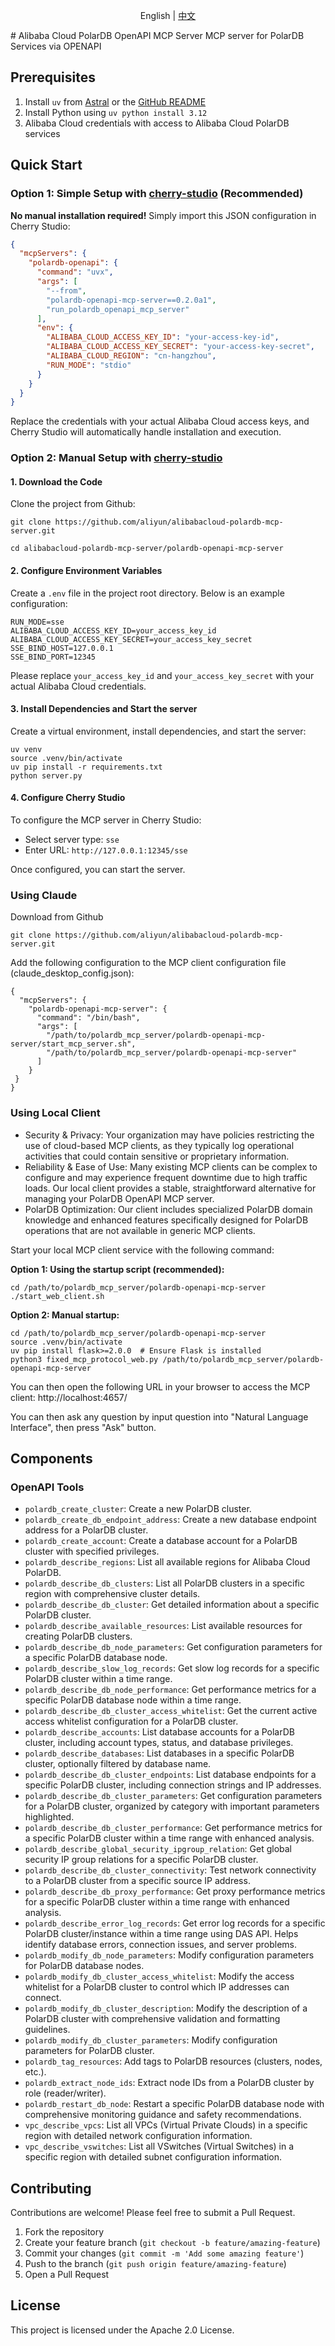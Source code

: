 <p align="center">English | <a href="./README_CN.md">中文</a><br></p>
# Alibaba Cloud PolarDB OpenAPI MCP Server
MCP server for PolarDB Services via OPENAPI

## Prerequisites
1. Install `uv` from [Astral](https://docs.astral.sh/uv/getting-started/installation/) or the [GitHub README](https://github.com/astral-sh/uv#installation)
2. Install Python using `uv python install 3.12`
3. Alibaba Cloud credentials with access to Alibaba Cloud PolarDB services

## Quick Start

### Option 1: Simple Setup with [cherry-studio](https://github.com/CherryHQ/cherry-studio) (Recommended)

**No manual installation required!** Simply import this JSON configuration in Cherry Studio:

```json
{
  "mcpServers": {
    "polardb-openapi": {
      "command": "uvx",
      "args": [
        "--from",
        "polardb-openapi-mcp-server==0.2.0a1",
        "run_polardb_openapi_mcp_server"
      ],
      "env": {
        "ALIBABA_CLOUD_ACCESS_KEY_ID": "your-access-key-id",
        "ALIBABA_CLOUD_ACCESS_KEY_SECRET": "your-access-key-secret",
        "ALIBABA_CLOUD_REGION": "cn-hangzhou",
        "RUN_MODE": "stdio"
      }
    }
  }
}
```

Replace the credentials with your actual Alibaba Cloud access keys, and Cherry Studio will automatically handle installation and execution.

### Option 2: Manual Setup with [cherry-studio](https://github.com/CherryHQ/cherry-studio)

#### 1. Download the Code

Clone the project from Github:

```shell
git clone https://github.com/aliyun/alibabacloud-polardb-mcp-server.git

cd alibabacloud-polardb-mcp-server/polardb-openapi-mcp-server
```
#### 2. Configure Environment Variables

Create a `.env` file in the project root directory. Below is an example configuration:

```env
RUN_MODE=sse
ALIBABA_CLOUD_ACCESS_KEY_ID=your_access_key_id
ALIBABA_CLOUD_ACCESS_KEY_SECRET=your_access_key_secret
SSE_BIND_HOST=127.0.0.1
SSE_BIND_PORT=12345
```

Please replace `your_access_key_id` and `your_access_key_secret` with your actual Alibaba Cloud credentials.

#### 3. Install Dependencies and Start the server

Create a virtual environment, install dependencies, and start the server:

```shell
uv venv
source .venv/bin/activate
uv pip install -r requirements.txt
python server.py
```

#### 4. Configure Cherry Studio
To configure the MCP server in Cherry Studio:

- Select server type: `sse`
- Enter URL: `http://127.0.0.1:12345/sse`

Once configured, you can start the server.

### Using Claude
Download from Github
```shell
git clone https://github.com/aliyun/alibabacloud-polardb-mcp-server.git
```
Add the following configuration to the MCP client configuration file (claude_desktop_config.json):
```json5
{
  "mcpServers": {
    "polardb-openapi-mcp-server": {
      "command": "/bin/bash",
      "args": [
        "/path/to/polardb_mcp_server/polardb-openapi-mcp-server/start_mcp_server.sh",
        "/path/to/polardb_mcp_server/polardb-openapi-mcp-server"
      ]
    }
 }
}
```

### Using Local Client
* Security & Privacy: Your organization may have policies restricting the use of cloud-based MCP clients, as they typically log operational activities that could contain sensitive or proprietary information.
* Reliability & Ease of Use: Many existing MCP clients can be complex to configure and may experience frequent downtime due to high traffic loads. Our local client provides a stable, straightforward alternative for managing your PolarDB OpenAPI MCP server.
* PolarDB Optimization: Our client includes specialized PolarDB domain knowledge and enhanced features specifically designed for PolarDB operations that are not available in generic MCP clients.

Start your local MCP client service with the following command:

**Option 1: Using the startup script (recommended):**
```shell
cd /path/to/polardb_mcp_server/polardb-openapi-mcp-server
./start_web_client.sh
```

**Option 2: Manual startup:**
```shell
cd /path/to/polardb_mcp_server/polardb-openapi-mcp-server
source .venv/bin/activate
uv pip install flask>=2.0.0  # Ensure Flask is installed
python3 fixed_mcp_protocol_web.py /path/to/polardb_mcp_server/polardb-openapi-mcp-server
```

You can then open the following URL in your browser to access the MCP client:
http://localhost:4657/

You can then ask any question by input question into "Natural Language Interface", then press "Ask" button.

## Components
### OpenAPI Tools
* `polardb_create_cluster`: Create a new PolarDB cluster.
* `polardb_create_db_endpoint_address`: Create a new database endpoint address for a PolarDB cluster.
* `polardb_create_account`: Create a database account for a PolarDB cluster with specified privileges.
* `polardb_describe_regions`: List all available regions for Alibaba Cloud PolarDB.
* `polardb_describe_db_clusters`: List all PolarDB clusters in a specific region with comprehensive cluster details.
* `polardb_describe_db_cluster`: Get detailed information about a specific PolarDB cluster.
* `polardb_describe_available_resources`: List available resources for creating PolarDB clusters.
* `polardb_describe_db_node_parameters`: Get configuration parameters for a specific PolarDB database node.
* `polardb_describe_slow_log_records`: Get slow log records for a specific PolarDB cluster within a time range.
* `polardb_describe_db_node_performance`: Get performance metrics for a specific PolarDB database node within a time range.
* `polardb_describe_db_cluster_access_whitelist`: Get the current active access whitelist configuration for a PolarDB cluster.
* `polardb_describe_accounts`: List database accounts for a PolarDB cluster, including account types, status, and database privileges.
* `polardb_describe_databases`: List databases in a specific PolarDB cluster, optionally filtered by database name.
* `polardb_describe_db_cluster_endpoints`: List database endpoints for a specific PolarDB cluster, including connection strings and IP addresses.
* `polardb_describe_db_cluster_parameters`: Get configuration parameters for a PolarDB cluster, organized by category with important parameters highlighted.
* `polardb_describe_db_cluster_performance`: Get performance metrics for a specific PolarDB cluster within a time range with enhanced analysis.
* `polardb_describe_global_security_ipgroup_relation`: Get global security IP group relations for a specific PolarDB cluster.
* `polardb_describe_db_cluster_connectivity`: Test network connectivity to a PolarDB cluster from a specific source IP address.
* `polardb_describe_db_proxy_performance`: Get proxy performance metrics for a specific PolarDB cluster within a time range with enhanced analysis.
* `polardb_describe_error_log_records`: Get error log records for a specific PolarDB cluster/instance within a time range using DAS API. Helps identify database errors, connection issues, and server problems.
* `polardb_modify_db_node_parameters`: Modify configuration parameters for PolarDB database nodes.
* `polardb_modify_db_cluster_access_whitelist`: Modify the access whitelist for a PolarDB cluster to control which IP addresses can connect.
* `polardb_modify_db_cluster_description`: Modify the description of a PolarDB cluster with comprehensive validation and formatting guidelines.
* `polardb_modify_db_cluster_parameters`: Modify configuration parameters for PolarDB cluster.
* `polardb_tag_resources`: Add tags to PolarDB resources (clusters, nodes, etc.).
* `polardb_extract_node_ids`: Extract node IDs from a PolarDB cluster by role (reader/writer).
* `polardb_restart_db_node`: Restart a specific PolarDB database node with comprehensive monitoring guidance and safety recommendations.
* `vpc_describe_vpcs`: List all VPCs (Virtual Private Clouds) in a specific region with detailed network configuration information.
* `vpc_describe_vswitches`: List all VSwitches (Virtual Switches) in a specific region with detailed subnet configuration information.

## Contributing
Contributions are welcome! Please feel free to submit a Pull Request.
1. Fork the repository
2. Create your feature branch (`git checkout -b feature/amazing-feature`)
3. Commit your changes (`git commit -m 'Add some amazing feature'`)
4. Push to the branch (`git push origin feature/amazing-feature`)
5. Open a Pull Request

## License
This project is licensed under the Apache 2.0 License.
